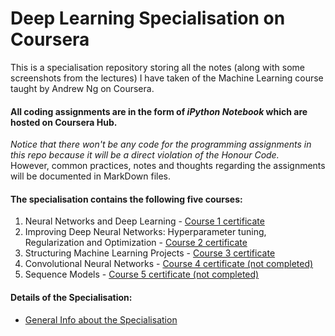 # Deep Learning Specialisation on Coursera  

This is a specialisation repository storing all the notes (along with some screenshots from the lectures) I have taken of the Machine Learning course taught by Andrew Ng on Coursera. 

#### All coding assignments are in the form of _iPython Notebook_ which are hosted on Coursera Hub.  
_Notice that there won't be any code for the programming assignments in this repo because it will be a direct violation of the Honour Code._  
However, common practices, notes and thoughts regarding the assignments will be documented in MarkDown files. 
  
#### The specialisation contains the following five courses: 
1. Neural Networks and Deep Learning - [Course 1 certificate](https://github.com/helloleonguan/DL.ai_Coursera/blob/master/Course1_Neural_Networks_and_Deep_Learning/Course_1_certificate.pdf) 
2. Improving Deep Neural Networks: Hyperparameter tuning, Regularization and Optimization - [Course 2 certificate](https://github.com/helloleonguan/DL.ai_Coursera/blob/master/Course2_Improving_Deep_Neural_Networks/Course_2_certificate.pdf) 
3. Structuring Machine Learning Projects - [Course 3 certificate](https://github.com/helloleonguan/DL.ai_Coursera/blob/master/Course3_Structuring_Machine_Learning_Projects/Course_3_certificate.pdf) 
4. Convolutional Neural Networks - [Course 4 certificate (not completed)]() 
5. Sequence Models - [Course 5 certificate (not completed)]() 

#### Details of the Specialisation:  
* [General Info about the Specialisation](https://www.coursera.org/specializations/deep-learning)
